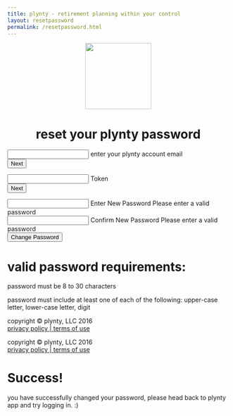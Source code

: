 ```yaml
---
title: plynty - retirement planning within your control
layout: resetpassword
permalink: /resetpassword.html
---
```


<center><img src="../uploads/plynty_logo_green.png" width="150">
  <h1> reset your plynty password </h1>
</center>
<div class="row center-xs center-md">
  <div class="col-xs-12">
    <form id="verify_email_form">
      <div class="mdl-textfield mdl-js-textfield mdl-textfield--floating-label">
        <input class="mdl-textfield__input" type="text" id="email">
        <label class="mdl-textfield__label" for="email">enter your plynty account email</label>
      </div>
      <button type="submit" id="email_submit" class="mdl-button mdl-js-button mdl-button--raised mdl-button--colored">
        Next
      </button>
      <div class="form-error" id="email_error"></div>
    </form>
    <form id="verify_token_form">
      <div class="mdl-textfield mdl-js-textfield mdl-textfield--floating-label">
        <input class="mdl-textfield__input" type="text" id="token">
        <label class="mdl-textfield__label" for="token">Token</label>
      </div>
      <button type="submit" id="token_submit" class="mdl-button mdl-js-button mdl-button--raised mdl-button--colored">
        Next
      </button>
      <div class="form-error" id="token_error"></div>
    </form>
    <form id="password_change">
      <div class="mdl-textfield mdl-js-textfield mdl-textfield--floating-label">
        <input class="mdl-textfield__input" type="password" id="password" pattern="^(?=.*[A-Z])(?=.*[0-9])(?=.*[a-z]).{8,30}$">
        <label class="mdl-textfield__label" for="password">Enter New Password</label>
        <span class="mdl-textfield__error" for="password">Please enter a valid password</span>
      </div>
      <div class="mdl-textfield mdl-js-textfield mdl-textfield--floating-label">
        <input class="mdl-textfield__input" type="password" id="password_confirm" pattern="^(?=.*[A-Z])(?=.*[0-9])(?=.*[a-z]).{8,30}$">
        <label class="mdl-textfield__label" for="password_confirm">Confirm New Password</label>
        <span class="mdl-textfield__error" for="password">Please enter a valid password</span>
      </div>
      <button type="submit" id="password_submit" class="mdl-button mdl-js-button mdl-button--raised mdl-button--colored">
        Change Password
      </button>
      <div class="form-error" id="password_error"></div>
        <div id="requirements">
        <h1>valid password requirements:</h1>
        <p>password must be 8 to 30 characters</p>
        <p>password must include at least one of each of the following: upper-case letter, lower-case letter, digit</p>
      </div>
    <div class="footer">
        <div class="text">copyright © plynty, LLC 2016
        </div>
                <a href="/privacy.html">privacy policy | </a>
        <a href="/terms.html">terms of use</a>
        </div>
  </form>
 <div class="footer">
        <div class="text">copyright © plynty, LLC 2016
        </div>
                <a href="/privacy.html">privacy policy | </a>
        <a href="/terms.html">terms of use</a>
        </div>
</div>
<div id="success" class="box">
<h1>Success!</h1>
    <p>you have successfully changed your password, please head back to plynty app and try logging in. :)</p>
</div>
</div>
